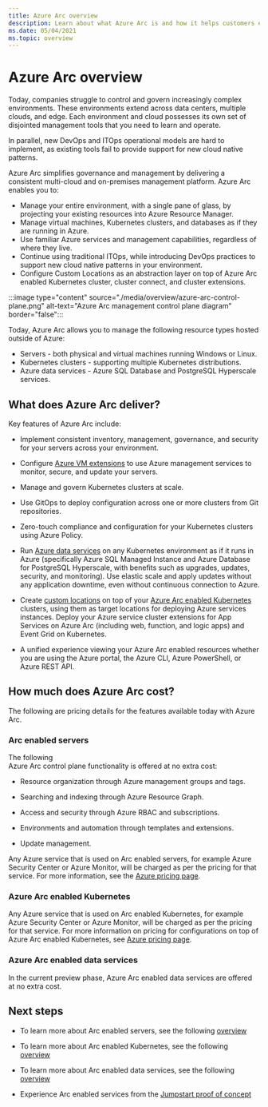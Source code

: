```yaml
---
title: Azure Arc overview
description: Learn about what Azure Arc is and how it helps customers enable management and governance of their hybrid resources with other Azure services and features.
ms.date: 05/04/2021
ms.topic: overview
---
```


# Azure Arc overview

Today, companies struggle to control and govern increasingly complex environments. These environments extend across data centers, multiple clouds, and edge. Each environment and cloud possesses its own set of disjointed management tools that you need to learn and operate.

In parallel, new DevOps and ITOps operational models are hard to implement, as existing tools fail to provide support for new cloud native patterns.

Azure Arc simplifies governance and management by delivering a consistent multi-cloud and on-premises management platform. Azure Arc enables you to:
* Manage your entire environment, with a single pane of glass, by projecting your existing resources into Azure Resource Manager. 
* Manage virtual machines, Kubernetes clusters, and databases as if they are running in Azure. 
* Use familiar Azure services and management capabilities, regardless of where they live. 
* Continue using traditional ITOps, while introducing DevOps practices to support new cloud native patterns in your environment.
* Configure Custom Locations as an abstraction layer on top of Azure Arc enabled Kubernetes cluster, cluster connect, and cluster extensions.  

:::image type="content" source="./media/overview/azure-arc-control-plane.png" alt-text="Azure Arc management control plane diagram" border="false":::

Today, Azure Arc allows you to manage the following resource types hosted outside of Azure:

* Servers - both physical and virtual machines running Windows or Linux.
* Kubernetes clusters - supporting multiple Kubernetes distributions.
* Azure data services - Azure SQL Database and PostgreSQL Hyperscale services.

## What does Azure Arc deliver?

Key features of Azure Arc include:

* Implement consistent inventory, management, governance, and security for your servers across your environment.

* Configure [Azure VM extensions](./servers/manage-vm-extensions.md) to use Azure management services to monitor, secure, and update your servers.

* Manage and govern Kubernetes clusters at scale.

* Use GitOps to deploy configuration across one or more clusters from Git repositories.

*  Zero-touch compliance and configuration for your Kubernetes clusters using Azure Policy.

* Run [Azure data services](../azure-arc/kubernetes/custom-locations.md) on any Kubernetes environment as if it runs in Azure (specifically Azure SQL Managed Instance and Azure Database for PostgreSQL Hyperscale, with benefits such as upgrades, updates, security, and monitoring). Use elastic scale and apply updates without any application downtime, even without continuous connection to Azure.

* Create [custom locations](./kubernetes/custom-locations.md) on top of your [Azure Arc enabled Kubernetes](./kubernetes/overview.md) clusters, using them as target locations for deploying Azure services instances. Deploy your Azure service cluster extensions for App Services on Azure Arc (including web, function, and logic apps) and Event Grid on Kubernetes. 

* A unified experience viewing your Azure Arc enabled resources whether you are using the Azure portal, the Azure CLI, Azure PowerShell, or Azure REST API.

## How much does Azure Arc cost?

The following are pricing details for the features available today with Azure Arc.

### Arc enabled servers

The following Azure Arc control plane functionality is offered at no extra cost:

* Resource organization through Azure management groups and tags.

* Searching and indexing through Azure Resource Graph.

* Access and security through Azure RBAC and subscriptions.

* Environments and automation through templates and extensions.

* Update management.

Any Azure service that is used on Arc enabled servers, for example Azure Security Center or Azure Monitor, will be charged as per the pricing for that service. For more information, see the [Azure pricing page](https://azure.microsoft.com/pricing/).

### Azure Arc enabled Kubernetes

Any Azure service that is used on Arc enabled Kubernetes, for example Azure Security Center or Azure Monitor, will be charged as per the pricing for that service. For more information on pricing for configurations on top of Azure Arc enabled Kubernetes, see [Azure pricing page](https://azure.microsoft.com/pricing/).

### Azure Arc enabled data services

In the current preview phase, Azure Arc enabled data services are offered at no extra cost.

## Next steps

* To learn more about Arc enabled servers, see the following [overview](./servers/overview.md)

* To learn more about Arc enabled Kubernetes, see the following [overview](./kubernetes/overview.md)

* To learn more about Arc enabled data services, see the following [overview](https://azure.microsoft.com/services/azure-arc/hybrid-data-services/)

* Experience Arc enabled services from the [Jumpstart proof of concept](https://azurearcjumpstart.io/azure_arc_jumpstart/)
